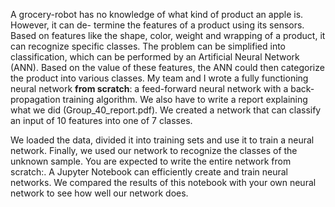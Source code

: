 A grocery-robot has no knowledge of what kind of product an apple is. However, it can de- termine the features of a product using its sensors. 
Based on features like the shape, color, weight and wrapping of a product, it can recognize specific classes. The problem can be simplified into 
classification, which can be performed by an Artificial Neural Network (ANN). Based on the value of these features, the ANN could then categorize 
the product into various classes. My team and I wrote a fully functioning neural network **from scratch**: a feed-forward neural network with a back-propagation 
training algorithm. We also have to write a report explaining 
what we did (Group_40_report.pdf). We created a network that can classify an input of 10 features into one of 7 classes. 

We loaded the data, divided it into training sets and use it to train a neural network. Finally, we used our network to recognize the classes of the 
unknown sample. You are expected to write the entire network from scratch:. A Jupyter Notebook can efficiently create and train neural networks. 
We compared the results of this notebook with your own neural network to see how well our network does.

